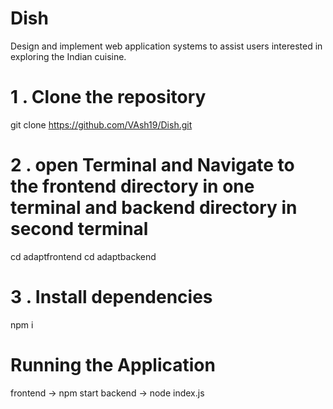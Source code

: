 # Dish
Design and implement web application systems to assist users interested in exploring the Indian cuisine.

# 1 . Clone the repository
git clone https://github.com/VAsh19/Dish.git

# 2 . open Terminal and Navigate to the frontend directory in one terminal and backend directory in second terminal
cd adaptfrontend
cd adaptbackend

# 3 . Install dependencies
npm i

# Running the Application
frontend -> npm start
backend -> node index.js
